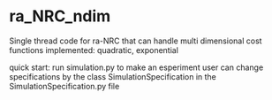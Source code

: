 # ra_NRC_ndim
Single thread code for ra-NRC that can handle multi dimensional cost functions
implemented: quadratic, exponential

quick start: run simulation.py to make an esperiment
user can change specifications by the class SimulationSpecification in the SimulationSpecification.py file
